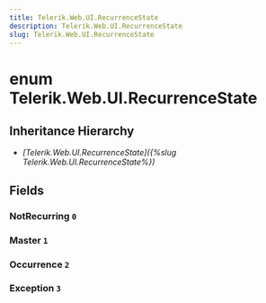 ```yaml
---
title: Telerik.Web.UI.RecurrenceState
description: Telerik.Web.UI.RecurrenceState
slug: Telerik.Web.UI.RecurrenceState
---
```


# enum Telerik.Web.UI.RecurrenceState

## Inheritance Hierarchy

* *[Telerik.Web.UI.RecurrenceState]({%slug Telerik.Web.UI.RecurrenceState%})*

## Fields

### NotRecurring `0`

### Master `1`

### Occurrence `2`

### Exception `3`


